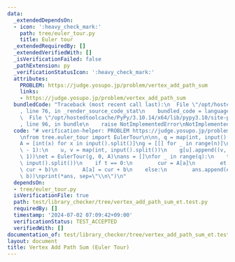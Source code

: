 ```yaml
---
data:
  _extendedDependsOn:
  - icon: ':heavy_check_mark:'
    path: tree/euler_tour.py
    title: Euler tour
  _extendedRequiredBy: []
  _extendedVerifiedWith: []
  _isVerificationFailed: false
  _pathExtension: py
  _verificationStatusIcon: ':heavy_check_mark:'
  attributes:
    PROBLEM: https://judge.yosupo.jp/problem/vertex_add_path_sum
    links:
    - https://judge.yosupo.jp/problem/vertex_add_path_sum
  bundledCode: "Traceback (most recent call last):\n  File \"/opt/hostedtoolcache/PyPy/3.10.14/x64/lib/pypy3.10/site-packages/onlinejudge_verify/documentation/build.py\"\
    , line 76, in _render_source_code_stat\n    bundled_code = language.bundle(\n\
    \  File \"/opt/hostedtoolcache/PyPy/3.10.14/x64/lib/pypy3.10/site-packages/onlinejudge_verify/languages/python.py\"\
    , line 96, in bundle\n    raise NotImplementedError\nNotImplementedError\n"
  code: "# verification-helper: PROBLEM https://judge.yosupo.jp/problem/vertex_add_path_sum\n\
    \nfrom tree.euler_tour import EulerTour\n\nn, q = map(int, input().split())\n\
    A = [int(x) for x in input().split()]\ng = [[] for _ in range(n)]\nfor _ in range(n\
    \ - 1):\n    u, v = map(int, input().split())\n    g[u].append((v, 1))\n    g[v].append((u,\
    \ 1))\net = EulerTour(g, 0, A)\nans = []\nfor _ in range(q):\n    t, a, b = map(int,\
    \ input().split())\n    if t == 0:\n        cur = A[a]\n        et.update_verticle(a,\
    \ cur + b)\n        A[a] = cur + b\n    else:\n        ans.append(et.path_verticle_sum(a,\
    \ b))\nprint(*ans, sep=\"\\n\")\n"
  dependsOn:
  - tree/euler_tour.py
  isVerificationFile: true
  path: test/library_checker/tree/vertex_add_path_sum_et.test.py
  requiredBy: []
  timestamp: '2024-07-02 07:09:42+09:00'
  verificationStatus: TEST_ACCEPTED
  verifiedWith: []
documentation_of: test/library_checker/tree/vertex_add_path_sum_et.test.py
layout: document
title: Vertex Add Path Sum (Euler Tour)
---
```

